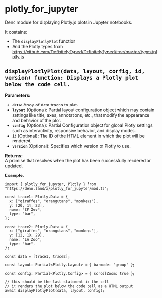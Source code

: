 # plotly_for_jupyter

Deno module for displaying Plotly.js plots in Jupyter notebooks.

It contains:

- The `displayPlotlyPlot` function
- And the Plotly types from https://github.com/DefinitelyTyped/DefinitelyTyped/tree/master/types/plotly.js

## `displayPlotlyPlot(data, layout, config, id, version) function: Displays a Plotly plot below the code cell.`

**Parameters:**

- **`data`**: Array of data traces to plot.
- **`layout`** (Optional): Partial layout configuration object which may contain settings like title, axes, annotations, etc., that modify the appearance and behavior of the plot.
- **`config`** (Optional): Partial Configuration object for global Plotly settings such as interactivity, responsive behavior, and display modes.
- **`id`** (Optional): The ID of the HTML element in which the plot will be rendered.
- **`version`** (Optional): Specifies which version of Plotly to use.

**Returns:**  
A promise that resolves when the plot has been successfully rendered or updated.

**Example**:

```
import { plotly_for_jupyter, Plotly } from "https://deno.land/x/plotly_for_jupyter/mod.ts";

const trace1: Plotly.Data = {
  x: ["giraffes", "orangutans", "monkeys"],
  y: [20, 14, 23],
  name: "SF Zoo",
  type: "bar",
};

const trace2: Plotly.Data = {
  x: ["giraffes", "orangutans", "monkeys"],
  y: [12, 18, 29],
  name: "LA Zoo",
  type: "bar",
};

const data = [trace1, trace2];

const layout: Partial<Plotly.Layout> = { barmode: "group" };

const config: Partial<Plotly.Config> = { scrollZoom: true };

// this should be the last statement in the cell
// it renders the plot below the code cell as a HTML output
await displayPlotlyPlot(data, layout, config);
```
